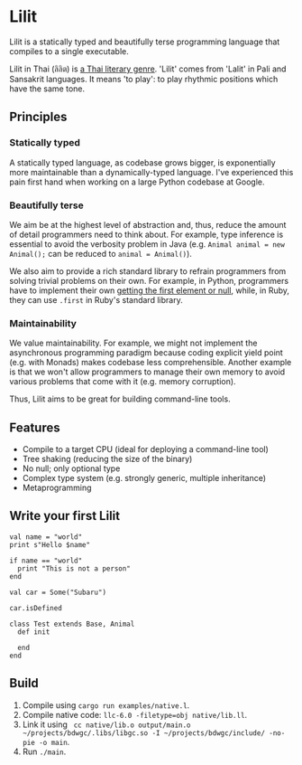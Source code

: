 Lilit
=======

Lilit is a statically typed and beautifully terse programming language that compiles to a single executable.

Lilit in Thai (ลิลิต) is [a Thai literary genre](http://cuir.car.chula.ac.th/handle/123456789/51485). 'Lilit' comes from 'Lalit' in Pali and Sansakrit languages. It means 'to play': to play rhythmic positions which have the same tone.


Principles
-----------

### Statically typed

A statically typed language, as codebase grows bigger, is exponentially more maintainable than a dynamically-typed language. I've experienced this pain first hand when working on a large Python codebase at Google.

### Beautifully terse

We aim be at the highest level of abstraction and, thus, reduce the amount of detail programmers need to think about. For example, type inference is essential to avoid the verbosity problem in Java (e.g. `Animal animal = new Animal();` can be reduced to `animal = Animal()`).

We also aim to provide a rich standard library to refrain programmers from solving trivial problems on their own. For example, in Python, programmers have to implement their own [getting the first element or null](https://stackoverflow.com/questions/363944/python-idiom-to-return-first-item-or-none), while, in Ruby, they can use `.first` in Ruby's standard library.

### Maintainability

We value maintainability. For example, we might not implement the asynchronous programming paradigm because coding explicit yield point (e.g. with Monads) makes codebase less comprehensible. Another example is that we won't allow programmers to manage their own memory to avoid various problems that come with it (e.g. memory corruption).

Thus, Lilit aims to be great for building command-line tools.


Features
---------

* Compile to a target CPU (ideal for deploying a command-line tool)
* Tree shaking (reducing the size of the binary)
* No null; only optional type
* Complex type system (e.g. strongly generic, multiple inheritance)
* Metaprogramming


Write your first Lilit
------------------------

```
val name = "world"
print s"Hello $name"

if name == "world"
  print "This is not a person"
end

val car = Some("Subaru")

car.isDefined

class Test extends Base, Animal
  def init

  end
end
```


Build
------


1. Compile using `cargo run examples/native.l`.
2. Compile native code: `llc-6.0 -filetype=obj native/lib.ll`.
2. Link it using ` cc native/lib.o output/main.o ~/projects/bdwgc/.libs/libgc.so -I ~/projects/bdwgc/include/ -no-pie -o main`.
3. Run `./main`.
